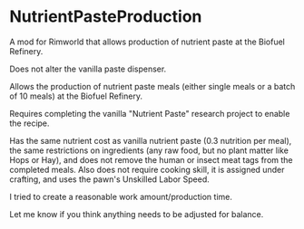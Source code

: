 # NutrientPasteProduction
A mod for Rimworld that allows production of nutrient paste at the Biofuel Refinery.

Does not alter the vanilla paste dispenser.
	
Allows the production of nutrient paste meals (either single meals or a batch of 10 meals) at the Biofuel Refinery.
	
Requires completing the vanilla "Nutrient Paste" research project to enable the recipe.
	
Has the same nutrient cost as vanilla nutrient paste (0.3 nutrition per meal), the same restrictions on ingredients (any raw food, but no plant matter like Hops or Hay), and does not remove the human or insect meat tags from the completed meals. Also does not require cooking skill, it is assigned under crafting, and uses the pawn's Unskilled Labor Speed.
	
I tried to create a reasonable work amount/production time.
	
Let me know if you think anything needs to be adjusted for balance.
